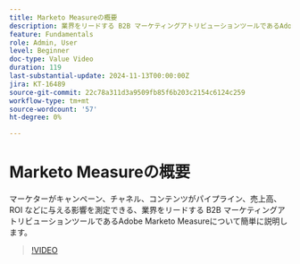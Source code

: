 ```yaml
---
title: Marketo Measureの概要
description: 業界をリードする B2B マーケティングアトリビューションツールであるAdobe Marketo Measureを使用すると、マーケターは、キャンペーン、チャネルおよびコンテンツがパイプライン、売上高、ROI などに与える影響を測定できます。
feature: Fundamentals
role: Admin, User
level: Beginner
doc-type: Value Video
duration: 119
last-substantial-update: 2024-11-13T00:00:00Z
jira: KT-16489
source-git-commit: 22c78a311d3a9509fb85f6b203c2154c6124c259
workflow-type: tm+mt
source-wordcount: '57'
ht-degree: 0%

---
```



# Marketo Measureの概要

マーケターがキャンペーン、チャネル、コンテンツがパイプライン、売上高、ROI などに与える影響を測定できる、業界をリードする B2B マーケティングアトリビューションツールであるAdobe Marketo Measureについて簡単に説明します。

>[!VIDEO](https://video.tv.adobe.com/v/3437999/?learn=on)
